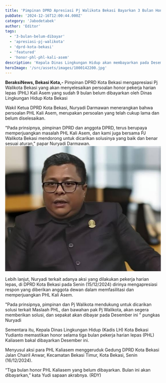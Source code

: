 ```yaml
---
title: 'Pimpinan DPRD Apresiasi Pj Walikota Bekasi Bayarkan 3 Bulan Honor PHL Kali Asem yang Tertunggak'
pubDate: '2024-12-16T12:00:44.000Z'
category: 'Jabodetabek'
author: 'Editor'
tags:
  - '3-bulan-belum-dibayar'
  - 'apresiasi-pj-walikota'
  - 'dprd-kota-bekasi'
  - 'featured'
  - 'honor-phl-phl-kali-asem'
description: 'Kepala Dinas Lingkungan Hidup akan membayarkan pada Desember 2024'
heroImage: '/src/assets/images/1000142200.jpg'
---
```


**BeraksiNews, Bekasi Kota,-** Pimpinan DPRD Kota Bekasi mengapresiasi Pj Walikota Bekasi yang akan menyelesaikan persoalan honor pekerja harian lepas (PHL) Kali Asem yang sudah 9 bulan belum dibayarkan oleh Dinas Lingkungan Hidup Kota Bekasi

Wakil Ketua DPRD Kota Bekasi, Nuryadi Darmawan menerangkan bahwa persoalan PHL Kali Asem, merupakan persoalan yang telah cukup lama dan belum diselesaikan.

"Pada prinsipnya, pimpinan DPRD dan anggota DPRD, terus berupaya memperjuangkan masalah PHL Kali Asem, dan kami juga bersama PJ Walikota Bekasi mendorong untuk dicarikan solusinya yang baik dan benar sesuai aturan," papar Nuryadi Darmawan.![](/src/assets/images/1000142427.jpg)

Lebih lanjut, Nuryadi terkait adanya aksi yang dilakukan pekerja harian lepas, di DPRD Kota Bekasi pada Senin (15/12/2024) dirinya mengapresiasi respon yang diberikan anggota dewan dalam memfasilitasi dan memperjuangkan PHL Kali Asem.

"Pada prinsipnya, pimpinan dan Pj Walikota mendukung untuk dicarikan solusi terkait Maslaah PHL, dan bawahan pak Pj Walikota, akan segera memberikan solusi, dan sepakat akan dibayar pada Desember ini " pungkas Nuryadi

Sementara itu, Kepala Dinas Lingkungan Hidup (Kadis LH) Kota Bekasi Yudianto memastikan honor selama tiga bulan pekerja harian lepas (PHL) Kaliasem bakal dibayarkan Desember ini.

Menyusul aksi para PHL Kaliasem menggeruduk Gedung DPRD Kota Bekasi Jalan Chairil Anwar, Kecamatan Bekasi Timur, Kota Bekasi, Senin (16/12/2024).

“Tiga bulan honor PHL Kaliasem yang belum dibayarkan. Bulan ini akan dibayarkan,” kata Yudi sapaan akrabnya. (RDY)
